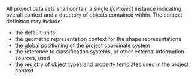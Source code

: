 ﻿All project data sets shall contain a single _IfcProject_ instance indicating overall context and a directory of objects contained within. The context definition may include:

* the default units
* the geometric representation context for the shape representations
* the global positioning of the project coordinate system
* the reference to classification systems, or other external information sources, used
* the registry of object types and property templates used in the project context